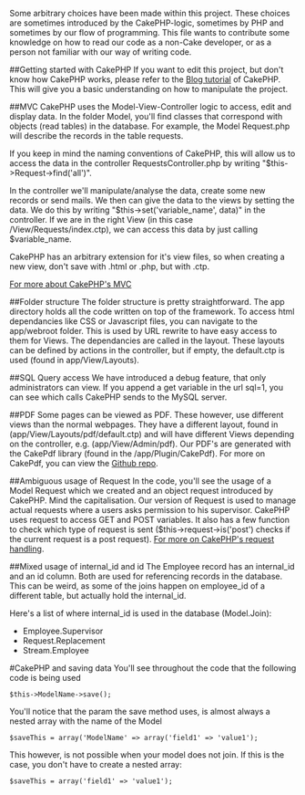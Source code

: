 Some arbitrary choices have been made within this project. These choices are sometimes introduced by the CakePHP-logic,
sometimes by PHP and sometimes by our flow of programming. This file wants to contribute some knowledge on how to read
our code as a non-Cake developer, or as a person not familiar with our way of writing code.

##Getting started with CakePHP
If you want to edit this project, but don't know how CakePHP works, please refer to the [Blog tutorial](http://book.cakephp.org/2.0/en/getting-started.html#blog-tutorial) of CakePHP. This
will give you a basic understanding on how to manipulate the project.

##MVC
CakePHP uses the Model-View-Controller logic to access, edit and display data. In the folder Model, you'll find classes
that correspond with objects (read tables) in the database. For example, the Model Request.php will describe the
records in the table requests.

If you keep in mind the naming conventions of CakePHP, this will allow us to access the data in the controller RequestsController.php
by writing "$this->Request->find('all')".

In the controller we'll manipulate/analyse the data, create some new records or send mails. We then can give the data to
the views by setting the data. We do this by writing "$this->set('variable_name', data)" in the controller. If we are in
the right View (in this case /View/Requests/index.ctp), we can access this data by just calling $variable_name.

CakePHP has an arbitrary extension for it's view files, so when creating a new view, don't save with .html or .php, but
with .ctp.

[For more about CakePHP's MVC](http://book.cakephp.org/2.0/en/cakephp-overview/understanding-model-view-controller.html)

##Folder structure
The folder structure is pretty straightforward. The app directory holds all the code written on top of the framework. To access
html dependancies like CSS or Javascript files, you can navigate to the app/webroot folder. This is used by URL rewrite to
have easy access to them for Views. The dependancies are called in the layout. These layouts can be defined by actions in
the controller, but if empty, the default.ctp is used (found in app/View/Layouts).

##SQL Query access
We have introduced a debug feature, that only administrators can view. If you append a get variable in the url sql=1, you can
see which calls CakePHP sends to the MySQL server.

##PDF
Some pages can be viewed as PDF. These however, use different views than the normal webpages. They have a different layout, found in
(app/View/Layouts/pdf/default.ctp) and will have different Views depending on the controller, e.g. (app/View/Admin/pdf). Our PDF's are
generated with the CakePdf library (found in the /app/Plugin/CakePdf). For more on CakePdf, you can view the [Github repo](https://github.com/ceeram/CakePdf).

##Ambiguous usage of Request
In the code, you'll see the usage of a Model Request which we created and an object request introduced by CakePHP. Mind the capitalisation. Our
version of Request is used to manage actual requests where a users asks permission to his supervisor. CakePHP uses request to access GET and POST
variables. It also has a few function to check which type of request is sent ($this->request->is('post') checks if the current request is a post request).
[For more on CakePHP's request handling](http://book.cakephp.org/2.0/en/controllers/request-response.html).

##Mixed usage of internal_id and id
The Employee record has an internal_id and an id column. Both are used for referencing records in the database. This can be weird, as some of the joins happen on employee_id of a
different table, but actually hold the internal_id.

Here's a list of where internal_id is used in the database (Model.Join):
- Employee.Supervisor
- Request.Replacement
- Stream.Employee

#CakePHP and saving data
You'll see throughout the code that the following code is being used
```
$this->ModelName->save();
```
You'll notice that the param the save method uses, is almost always a nested array with the name of the Model

```
$saveThis = array('ModelName' => array('field1' => 'value1');
```

This however, is not possible when your model does not join. If this is the case, you don't have to create a nested array:
```
$saveThis = array('field1' => 'value1');
```
